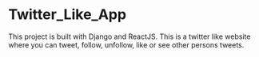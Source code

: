 # Twitter_Like_App
This project is built with Django and ReactJS. This is a twitter like website where you can tweet, follow, unfollow, like or see other persons tweets.

